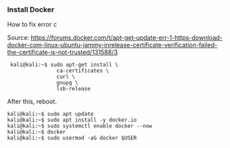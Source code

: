 ### Install Docker

How to fix error c



Source: https://forums.docker.com/t/apt-get-update-err-1-https-download-docker-com-linux-ubuntu-jammy-inrelease-certificate-verification-failed-the-certificate-is-not-trusted/131588/3

```
 kali@kali:~$ sudo apt-get install \
                ca-certificates \
                curl \
                gnupg \
                lsb-release
```

After this, reboot.

```
kali@kali:~$ sudo apt update
kali@kali:~$ sudo apt install -y docker.io
kali@kali:~$ sudo systemctl enable docker --now
kali@kali:~$ docker
kali@kali:~$ sudo usermod -aG docker $USER
```

